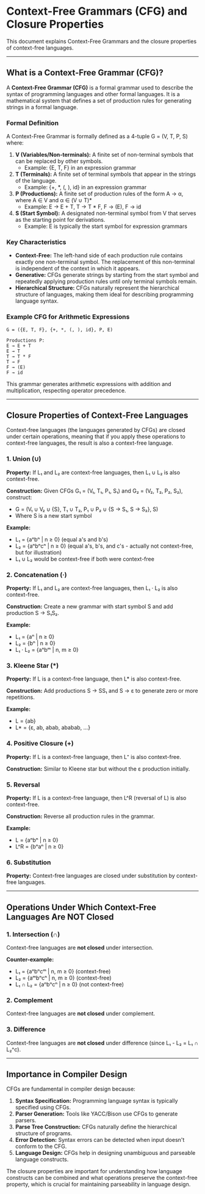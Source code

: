 # Context-Free Grammars (CFG) and Closure Properties

This document explains Context-Free Grammars and the closure properties of context-free languages.

---

## What is a Context-Free Grammar (CFG)?

A **Context-Free Grammar (CFG)** is a formal grammar used to describe the syntax of programming languages and other formal languages. It is a mathematical system that defines a set of production rules for generating strings in a formal language.

### Formal Definition

A Context-Free Grammar is formally defined as a 4-tuple G = (V, T, P, S) where:

1. **V (Variables/Non-terminals):** A finite set of non-terminal symbols that can be replaced by other symbols.
   - Example: {E, T, F} in an expression grammar
2. **T (Terminals):** A finite set of terminal symbols that appear in the strings of the language.
   - Example: {+, *, (, ), id} in an expression grammar
3. **P (Productions):** A finite set of production rules of the form A → α, where A ∈ V and α ∈ (V ∪ T)*
   - Example: E → E + T, T → T * F, F → (E), F → id
4. **S (Start Symbol):** A designated non-terminal symbol from V that serves as the starting point for derivations.
   - Example: E is typically the start symbol for expression grammars

### Key Characteristics

- **Context-Free:** The left-hand side of each production rule contains exactly one non-terminal symbol. The replacement of this non-terminal is independent of the context in which it appears.
- **Generative:** CFGs generate strings by starting from the start symbol and repeatedly applying production rules until only terminal symbols remain.
- **Hierarchical Structure:** CFGs naturally represent the hierarchical structure of languages, making them ideal for describing programming language syntax.

### Example CFG for Arithmetic Expressions

```
G = ({E, T, F}, {+, *, (, ), id}, P, E)

Productions P:
E → E + T
E → T
T → T * F
T → F
F → (E)
F → id
```

This grammar generates arithmetic expressions with addition and multiplication, respecting operator precedence.

---

## Closure Properties of Context-Free Languages

Context-free languages (the languages generated by CFGs) are closed under certain operations, meaning that if you apply these operations to context-free languages, the result is also a context-free language.

### 1. Union (∪)

**Property:** If L₁ and L₂ are context-free languages, then L₁ ∪ L₂ is also context-free.

**Construction:** Given CFGs G₁ = (V₁, T₁, P₁, S₁) and G₂ = (V₂, T₂, P₂, S₂), construct:
- G = (V₁ ∪ V₂ ∪ {S}, T₁ ∪ T₂, P₁ ∪ P₂ ∪ {S → S₁, S → S₂}, S)
- Where S is a new start symbol

**Example:** 
- L₁ = {aⁿbⁿ | n ≥ 0} (equal a's and b's)
- L₂ = {aⁿbⁿcⁿ | n ≥ 0} (equal a's, b's, and c's - actually not context-free, but for illustration)
- L₁ ∪ L₂ would be context-free if both were context-free

### 2. Concatenation (·)

**Property:** If L₁ and L₂ are context-free languages, then L₁ · L₂ is also context-free.

**Construction:** Create a new grammar with start symbol S and add production S → S₁S₂.

**Example:**
- L₁ = {aⁿ | n ≥ 0}
- L₂ = {bⁿ | n ≥ 0}
- L₁ · L₂ = {aⁿbᵐ | n, m ≥ 0}

### 3. Kleene Star (*)

**Property:** If L is a context-free language, then L* is also context-free.

**Construction:** Add productions S → SS₁ and S → ε to generate zero or more repetitions.

**Example:**
- L = {ab}
- L* = {ε, ab, abab, ababab, ...}

### 4. Positive Closure (+)

**Property:** If L is a context-free language, then L⁺ is also context-free.

**Construction:** Similar to Kleene star but without the ε production initially.

### 5. Reversal

**Property:** If L is a context-free language, then L^R (reversal of L) is also context-free.

**Construction:** Reverse all production rules in the grammar.

**Example:**
- L = {aⁿbⁿ | n ≥ 0}
- L^R = {bⁿaⁿ | n ≥ 0}

### 6. Substitution

**Property:** Context-free languages are closed under substitution by context-free languages.

---

## Operations Under Which Context-Free Languages Are NOT Closed

### 1. Intersection (∩)

Context-free languages are **not closed** under intersection.

**Counter-example:**
- L₁ = {aⁿbⁿcᵐ | n, m ≥ 0} (context-free)
- L₂ = {aᵐbⁿcⁿ | n, m ≥ 0} (context-free)
- L₁ ∩ L₂ = {aⁿbⁿcⁿ | n ≥ 0} (not context-free)

### 2. Complement

Context-free languages are **not closed** under complement.

### 3. Difference

Context-free languages are **not closed** under difference (since L₁ - L₂ = L₁ ∩ L₂^c).

---

## Importance in Compiler Design

CFGs are fundamental in compiler design because:

1. **Syntax Specification:** Programming language syntax is typically specified using CFGs.
2. **Parser Generation:** Tools like YACC/Bison use CFGs to generate parsers.
3. **Parse Tree Construction:** CFGs naturally define the hierarchical structure of programs.
4. **Error Detection:** Syntax errors can be detected when input doesn't conform to the CFG.
5. **Language Design:** CFGs help in designing unambiguous and parseable language constructs.

The closure properties are important for understanding how language constructs can be combined and what operations preserve the context-free property, which is crucial for maintaining parseability in language design. 